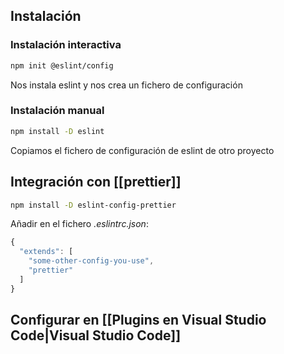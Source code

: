 
## Instalación

### Instalación interactiva
```bash
npm init @eslint/config
```
Nos instala eslint y nos crea un fichero de configuración

### Instalación manual
```bash
npm install -D eslint
```
Copiamos el fichero de configuración de eslint de otro proyecto

## Integración con  [[prettier]]

```bash
npm install -D eslint-config-prettier
```

Añadir en  el fichero *.eslintrc.json*:

```js
{
  "extends": [
    "some-other-config-you-use",
    "prettier"
  ]
}
```

## Configurar en [[Plugins en Visual Studio Code|Visual Studio Code]]